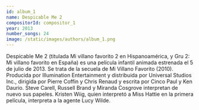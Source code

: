 ```yaml
---
id: album_1
name: Despicable Me 2
compositorId: compositor_1
year: 2013
number_songs: 24
image: /static/images/authors/album_1.png
---
```


Despicable Me 2 (titulada Mi villano favorito 2 en Hispanoamérica, y Gru 2: Mi villano favorito en España) es una película infantil animada estrenada el 5 de julio de 2013. Se trata de la secuela de Mi Villano Favorito (2010). Producida por Illumination Entertainment y distribuida por Universal Studios Inc., dirigida por Pierre Coffin y Chris Renaud y escrita por Cinco Paul y Ken Daurio. Steve Carell, Russell Brand y Miranda Cosgrove interpretan de nuevo sus papeles. Kristen Wiig, quien interpretó a Miss Hattie en la primera película, interpreta a la agente Lucy Wilde.